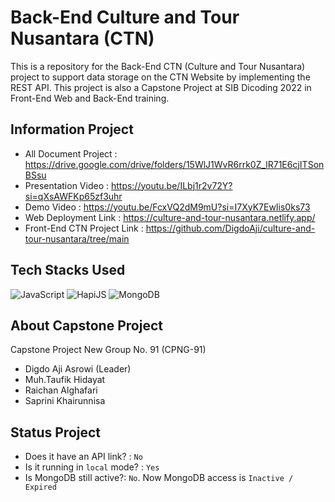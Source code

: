 # Back-End Culture and Tour Nusantara (CTN)

This is a repository for the Back-End CTN (Culture and Tour Nusantara) project to support data storage on the CTN Website by implementing the REST API. This project is also a Capstone Project at SIB Dicoding 2022 in Front-End Web and Back-End training.

## Information Project

- All Document Project       : https://drive.google.com/drive/folders/15WlJ1WvR6rrk0Z_lR71E6cjITSonBSsu
- Presentation Video         : https://youtu.be/ILbj1r2v72Y?si=qXsAWFKp65zf3uhr
- Demo Video                 : https://youtu.be/FcxVQ2dM9mU?si=I7XyK7EwIis0ks73
- Web Deployment Link        : https://culture-and-tour-nusantara.netlify.app/
- Front-End CTN Project Link : https://github.com/DigdoAji/culture-and-tour-nusantara/tree/main

## Tech Stacks Used

![JavaScript](https://img.shields.io/badge/JavaScript-%23323330.svg?style=for-the-badge&logo=javascript&logoColor=%23F7DF1E)
![HapiJS](https://img.shields.io/badge/HapiJS-%231572B6.svg?style=for-the-badge&logo=hapijs&logoColor=%23F7DF1E)
![MongoDB](https://img.shields.io/badge/MongoDB-4EA94B?style=for-the-badge&logo=mongodb&logoColor=white)

## About Capstone Project

Capstone Project New Group No. 91 (CPNG-91) 
- Digdo Aji Asrowi (Leader) 
- Muh.Taufik Hidayat 
- Raichan Alghafari 
- Saprini Khairunnisa

## Status Project

- Does it have an API link? : `No`
- Is it running in `local` mode? : `Yes`
- Is MongoDB still active?: `No`. Now MongoDB access is `Inactive / Expired`
